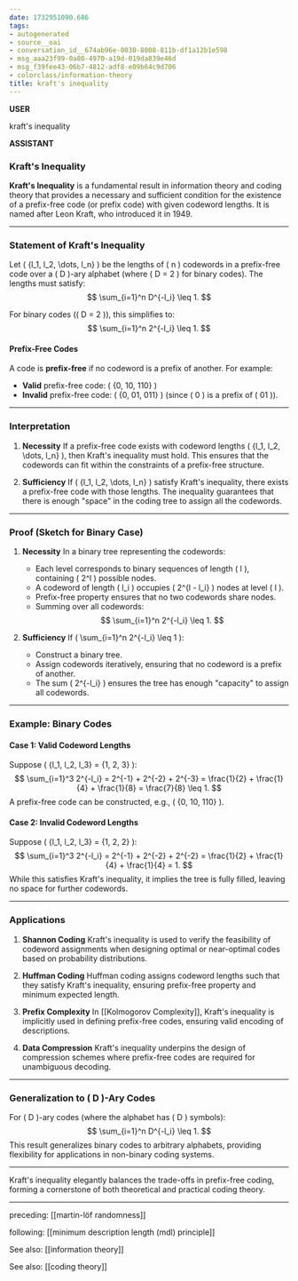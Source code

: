 ```yaml
---
date: 1732951090.686
tags:
- autogenerated
- source__oai
- conversation_id__674ab96e-0030-8008-811b-df1a12b1e598
- msg_aaa23f99-0a80-4970-a19d-019da839e46d
- msg_f39fee43-06b7-4812-adf8-e09b64c9d706
- colorclass/information-theory
title: kraft's inequality
---
```


**USER**

kraft's inequality


**ASSISTANT**

### Kraft's Inequality

**Kraft's Inequality** is a fundamental result in information theory and coding theory that provides a necessary and sufficient condition for the existence of a prefix-free code (or prefix code) with given codeword lengths. It is named after Leon Kraft, who introduced it in 1949.

---

### Statement of Kraft's Inequality

Let \( \{l_1, l_2, \dots, l_n\} \) be the lengths of \( n \) codewords in a prefix-free code over a \( D \)-ary alphabet (where \( D = 2 \) for binary codes). The lengths must satisfy:
$$
\sum_{i=1}^n D^{-l_i} \leq 1.
$$

For binary codes (\( D = 2 \)), this simplifies to:
$$
\sum_{i=1}^n 2^{-l_i} \leq 1.
$$

#### Prefix-Free Codes
A code is **prefix-free** if no codeword is a prefix of another. For example:
- **Valid** prefix-free code: \( \{0, 10, 110\} \)
- **Invalid** prefix-free code: \( \{0, 01, 011\} \) (since \( 0 \) is a prefix of \( 01 \)).

---

### Interpretation

1. **Necessity**
   If a prefix-free code exists with codeword lengths \( \{l_1, l_2, \dots, l_n\} \), then Kraft's inequality must hold. This ensures that the codewords can fit within the constraints of a prefix-free structure.

2. **Sufficiency**
   If \( \{l_1, l_2, \dots, l_n\} \) satisfy Kraft's inequality, there exists a prefix-free code with those lengths. The inequality guarantees that there is enough "space" in the coding tree to assign all the codewords.

---

### Proof (Sketch for Binary Case)

1. **Necessity**
   In a binary tree representing the codewords:
   - Each level corresponds to binary sequences of length \( l \), containing \( 2^l \) possible nodes.
   - A codeword of length \( l_i \) occupies \( 2^{l - l_i} \) nodes at level \( l \).
   - Prefix-free property ensures that no two codewords share nodes.
   - Summing over all codewords:
     $$
     \sum_{i=1}^n 2^{-l_i} \leq 1.
     $$

2. **Sufficiency**
   If \( \sum_{i=1}^n 2^{-l_i} \leq 1 \):
   - Construct a binary tree.
   - Assign codewords iteratively, ensuring that no codeword is a prefix of another.
   - The sum \( 2^{-l_i} \) ensures the tree has enough "capacity" to assign all codewords.

---

### Example: Binary Codes

#### Case 1: Valid Codeword Lengths
Suppose \( \{l_1, l_2, l_3\} = \{1, 2, 3\} \):
$$
\sum_{i=1}^3 2^{-l_i} = 2^{-1} + 2^{-2} + 2^{-3} = \frac{1}{2} + \frac{1}{4} + \frac{1}{8} = \frac{7}{8} \leq 1.
$$
A prefix-free code can be constructed, e.g., \( \{0, 10, 110\} \).

#### Case 2: Invalid Codeword Lengths
Suppose \( \{l_1, l_2, l_3\} = \{1, 2, 2\} \):
$$
\sum_{i=1}^3 2^{-l_i} = 2^{-1} + 2^{-2} + 2^{-2} = \frac{1}{2} + \frac{1}{4} + \frac{1}{4} = 1.
$$
While this satisfies Kraft's inequality, it implies the tree is fully filled, leaving no space for further codewords.

---

### Applications

1. **Shannon Coding**
   Kraft's inequality is used to verify the feasibility of codeword assignments when designing optimal or near-optimal codes based on probability distributions.

2. **Huffman Coding**
   Huffman coding assigns codeword lengths such that they satisfy Kraft's inequality, ensuring prefix-free property and minimum expected length.

3. **Prefix Complexity**
   In [[Kolmogorov Complexity]], Kraft's inequality is implicitly used in defining prefix-free codes, ensuring valid encoding of descriptions.

4. **Data Compression**
   Kraft's inequality underpins the design of compression schemes where prefix-free codes are required for unambiguous decoding.

---

### Generalization to \( D \)-Ary Codes

For \( D \)-ary codes (where the alphabet has \( D \) symbols):
$$
\sum_{i=1}^n D^{-l_i} \leq 1.
$$
This result generalizes binary codes to arbitrary alphabets, providing flexibility for applications in non-binary coding systems.

---

Kraft's inequality elegantly balances the trade-offs in prefix-free coding, forming a cornerstone of both theoretical and practical coding theory.


---

preceding: [[martin-löf randomness]]  


following: [[minimum description length (mdl) principle]]

See also: [[information theory]]


See also: [[coding theory]]